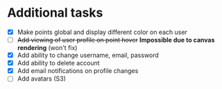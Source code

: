 # Additional tasks

- [x] Make points global and display different color on each user
- [ ] ~~Add viewing of user profile on point hover~~ **Impossible due to canvas rendering** (won't fix)
- [x] Add ability to change username, email, password
- [x] Add ability to delete account
- [x] Add email notifications on profile changes
- [ ] Add avatars (S3)
